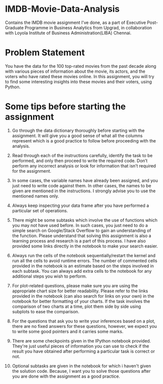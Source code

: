 # IMDB-Movie-Data-Analysis
Contains the IMDB movie assignment I've done, as a part of Executive Post-Graduate Programme in Business Analytics from Upgrad, in collaboration with Loyola Institute of Business Administration(LIBA) Chennai.

# Problem Statement
You have the data for the 100 top-rated movies from the past decade along with various pieces of information about the movie, its actors, and the voters who have rated these movies online. In this assignment, you will try to find some interesting insights into these movies and their voters, using Python.

# Some tips before starting the assignment
1. Go through the data dictionary thoroughly before starting with the assignment. It will give you a good sense of what all the columns represent which is a good practice to follow before proceeding with the analysis.

2. Read through each of the instructions carefully, identify the task to be performed, and only then proceed to write the required code. Don’t perform any incorrect analysis or look for information that isn’t required for the assignment.

3. In some cases, the variable names have already been assigned, and you just need to write code against them. In other cases, the names to be given are mentioned in the instructions. I strongly advise you to use the mentioned names only.

4. Always keep inspecting your data frame after you have performed a particular set of operations.

5. There might be some subtasks which involve the use of functions which you may not have used before. In such cases, you just need to do a simple search on Google/Stack Overflow to gain an understanding of the function. Please understand that solving this assignment is also a learning process and research is a part of this process. I have also provided some links directly in the notebook to make your search easier.

6. Always run the cells of the notebook sequentially/restart the kernel and run all the cells to avoid runtime errors. The number of commented cells provided in the notebook is an estimate based on the steps involved in each subtask. You can always add extra cells to the notebook for any additional steps you wish to perform.

7. For plot-related questions, please make sure you are using the appropriate chart size for better readability. Please refer to the links provided in the notebook (can also search for links on your own) in the notebook for better formatting of your charts. If the task involves the comparison of two charts at a time, plot them side by side using subplots to ease the comparison.

8. For the questions that ask you to write your inferences based on a plot, there are no fixed answers for these questions, however, we expect you to write some good pointers and it carries some marks.

9. There are some checkpoints given in the IPython notebook provided. They're just useful pieces of information you can use to check if the result you have obtained after performing a particular task is correct or not.

10. Optional subtasks are given in the notebook for which i haven't given the solution code. Because, I want you to solve those questions after you are done with the assignment as a good practice.
